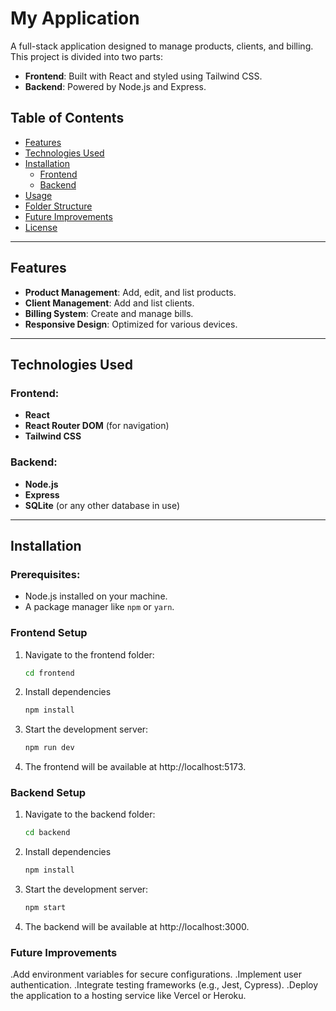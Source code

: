 # My Application

A full-stack application designed to manage products, clients, and billing. This project is divided into two parts:
- **Frontend**: Built with React and styled using Tailwind CSS.
- **Backend**: Powered by Node.js and Express.

## Table of Contents
- [Features](#features)
- [Technologies Used](#technologies-used)
- [Installation](#installation)
  - [Frontend](#frontend-setup)
  - [Backend](#backend-setup)
- [Usage](#usage)
- [Folder Structure](#folder-structure)
- [Future Improvements](#future-improvements)
- [License](#license)

---

## Features
- **Product Management**: Add, edit, and list products.
- **Client Management**: Add and list clients.
- **Billing System**: Create and manage bills.
- **Responsive Design**: Optimized for various devices.

---

## Technologies Used

### Frontend:
- **React**
- **React Router DOM** (for navigation)
- **Tailwind CSS**

### Backend:
- **Node.js**
- **Express**
- **SQLite** (or any other database in use)

---

## Installation

### Prerequisites:
- Node.js installed on your machine.
- A package manager like `npm` or `yarn`.

### Frontend Setup
1. Navigate to the frontend folder:
   ```bash
   cd frontend

2. Install dependencies
    ```bash 
    npm install

3. Start the development server:
   ```bash 
   npm run dev

4. The frontend will be available at http://localhost:5173.

### Backend Setup

1. Navigate to the backend folder:
   ```bash
   cd backend

2. Install dependencies
    ```bash 
    npm install

3. Start the development server:
   ```bash 
   npm start

4. The backend will be available at http://localhost:3000.

### Future Improvements
.Add environment variables for secure configurations.
.Implement user authentication.
.Integrate testing frameworks (e.g., Jest, Cypress).
.Deploy the application to a hosting service like Vercel or Heroku.